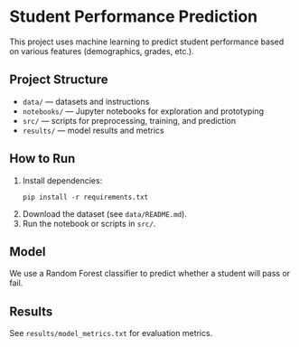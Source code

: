 # Student Performance Prediction

This project uses machine learning to predict student performance based on various features (demographics, grades, etc.).

## Project Structure

- `data/` — datasets and instructions
- `notebooks/` — Jupyter notebooks for exploration and prototyping
- `src/` — scripts for preprocessing, training, and prediction
- `results/` — model results and metrics

## How to Run

1. Install dependencies:
    ```
    pip install -r requirements.txt
    ```
2. Download the dataset (see `data/README.md`).
3. Run the notebook or scripts in `src/`.

## Model

We use a Random Forest classifier to predict whether a student will pass or fail.

## Results

See `results/model_metrics.txt` for evaluation metrics.